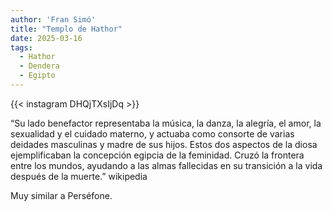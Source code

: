 ```yaml
---
author: 'Fran Simó'
title: "Templo de Hathor"
date: 2025-03-16
tags:
  - Hathor
  - Dendera
  - Egipto
---
```


{{< instagram DHQjTXsIjDq >}}


“Su lado benefactor representaba la música, la danza, la alegría, el amor, la sexualidad y el cuidado materno, y actuaba como consorte de varias deidades masculinas y madre de sus hijos. Estos dos aspectos de la diosa ejemplificaban la concepción egipcia de la feminidad. Cruzó la frontera entre los mundos, ayudando a las almas fallecidas en su transición a la vida después de la muerte.” wikipedia

Muy similar a Perséfone.
